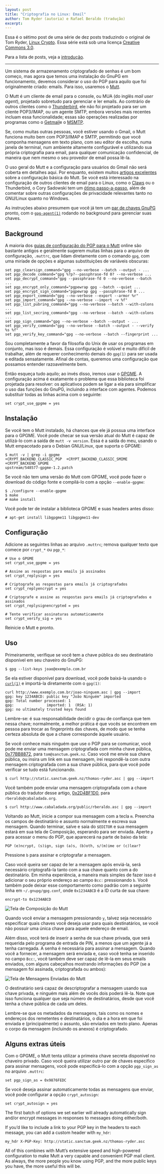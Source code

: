 ```yaml
---
layout: post
title: "Criptografia no Linux: Email"
author: Tom Ryder (autoria) e Rafael Beraldo (tradução)
excerpt:
---
```


Essa é o sétimo post de uma série de dez posts traduzindo o original de Tom
Ryder, [Linux Crypto][linux_crypto]. Essa série está sob uma licença [Creative
Commons 3.0][cc].

Para a lista de posts, veja a [introdução][linux_crypto_intro].

---

Um sistema de armazenamento criptografado de senhas é um bom começo, mas agora
que temos uma instalação do GnuPG em funcionamento, devemos considerar o uso do
PGP para aquilo que foi originalmente criado: emails. Para isso, usaremos o
[Mutt][mutt].

O Mutt é um cliente de email para o console, ou MUA (do inglês _mail user
agent_), projetado sobretudo para gerenciar e ler emails. Ao contrário de
outros clientes como o [Thunderbird][thunderbird], ele não foi projetado para
ser um cliente POP3/IMAP, ou um agente SMTP, embora versões mais recentes
incluam essa funcionalidade; essas são operações realizadas por programas como
o [Getmail][getmail]e o [MSMTP][msmtp].

Se, como muitas outras pessoas, você estiver usando o Gmail, o Mutt funciona
muito bem com POP3/IMAP e SMTP, permitindo que você componha mensagens em texto
plano, com seu editor de escolha, numa janela de terminal, num ambiente
altamente configurável e utilizando sua própria criptografia para email, para
qualquer comunicação confidencial, de maneira que nem mesmo o seu provedor de
email possa lê-la.

O uso geral do Mutt e a configuração para usuários do Gmail não será coberta em
detalhes aqui. Por enquanto, existem muitos [artigos excelentes][corner] sobre
a configuração básica do Mutt. Se você está interessado na configuração de
outros clientes de email para o Linux, como o [Claws][claws] ou o Thunderbird,
o Cory Sadowski tem um [ótimo passo-a-passo][sadowski], além de comentar sobre
outras configurações de privacidade relevantes tanto no GNU/Linux quanto no
Windows.

As instruções abaixo presumem que você já tem um [par de chaves
GnuPG][gnupg_intro] pronto, com o [`gpg-agent(1)`][agentes] rodando no
background para gerenciar suas chaves.

## Background

A maioria dos [guias de configuração do PGP para o Mutt][pgp_guia] online são
bastante antigos e geralmente sugerem muitas linhas para o arquivo de
configuração, `.muttrc`, que lidam diretamente com o comando `gpg`, com uma
miríade de opções e algumas substituições de variáveis obscuras:

    set pgp_clearsign_command="gpg --no-verbose --batch --output - ...
    set pgp_decode_command="gpg %?p?--passphrase-fd 0? --no-verbose ...
    set pgp_decrypt_command="gpg --passphrase-fd 0 --no-verbose --batch ...
    set pgp_encrypt_only_command="pgpewrap gpg --batch --quiet ...
    set pgp_encrypt_sign_command="pgpewrap gpg --passphrase-fd 0 ...
    set pgp_export_command="gpg --no-verbose --export --armor %r"
    set pgp_import_command="gpg --no-verbose --import -v %f"
    set pgp_list_pubring_command="gpg --no-verbose --batch --with-colons ...
    set pgp_list_secring_command="gpg --no-verbose --batch --with-colons ...
    set pgp_sign_command="gpg --no-verbose --batch --output - ...
    set pgp_verify_command="gpg --no-verbose --batch --output - --verify %s %f"
    set pgp_verify_key_command="gpg --no-verbose --batch --fingerprint ...

Sou completamente a favor da filosofia do Unix de usar os programas em
conjunto, mas isso é demais. Essa configuração é volúvel e muito difícil de
trabalhar, além de requerer conhecimento demais do `gpg(1)` para ser usada e
editada sensatamente. Afinal de contas, queremos uma configuração que possamos
entender razoavelmente bem.

Então esqueça tudo aquilo; ao invés disso, iremos usar o [GPGME][gpgme]. A
configuração acima é exatamente o problema que essa biblioteca foi projetada
para resolver: os aplicativos podem se ligar a ela para simplificar o uso das
funções do GnuPG, incluindo a interface com agentes. Podemos substituir todas
as linhas acima com o seguinte:

    set crypt_use_gpgme = yes

## Instalação

Se você tem o Mutt instalado, há chances que ele já possua uma interface para o
GPGME. Você pode checar se sua versão atual do Mutt é capaz de utilizá-lo com a
saída de `mutt -v version`. Essa é a saída do meu, usando o Mutt empacotado
para o Debian GNU/Linux, que suporta o GPGME:

    $ mutt -v | grep -i gpgme
    +CRYPT_BACKEND_CLASSIC_PGP  +CRYPT_BACKEND_CLASSIC_SMIME  +CRYPT_BACKEND_GPGME
    upstream/548577-gpgme-1.2.patch

Se você não tem uma versão do Mutt com GPGME, você pode fazer o download do
código fonte e compilá-lo com a opção `--enable-gpgme`:

    $ ./configure --enable-gpgme
    $ make
    # make install

Você pode ter de instalar a biblioteca GPGME e suas headers antes disso:

    # apt-get install libgpgme11 libgpgme11-dev

## Configuração

Adicione as seguintes linhas ao arquivo `.muttrc`; remova qualquer texto que
comece por `crypt_*` ou `pgp_*`:

    # Use o GPGME
    set crypt_use_gpgme = yes
    
    # Assine as respostas para emails já assinados
    set crypt_replysign = yes
    
    # Criptografe as respostas para emails já criptografados
    set crypt_replyencrypt = yes
    
    # Criptografe e assine as respostas para emails já criptografados e assinados
    set crypt_replysignencrypted = yes
    
    # Tente verificar assinaturas automaticamente
    set crypt_verify_sig = yes

Reinicie o Mutt e pronto.

## Uso

Primeiramente, verifique se você tem a chave pública do seu destinatário
disponível em seu chaveiro do GnuPG:

    $ gpg --list-keys joao@exemplo.com.br

Se ela estiver disponível para download, você pode baixá-la usando o
[`curl(1)`][curl] e importá-la diretamente com o `gpg(1)`:

    curl http://www.exemplo.com.br/joao-ninguem.asc | gpg --import
    gpg: key 1234ABCD: public key "João Ninguém" imported
    gpg: Total number processed: 1
    gpg:               imported: 1  (RSA: 1)
    gpg: no ultimately trusted keys found

Lembre-se: é sua responsabilidade decidir o grau de confiança que tem nessa
chave; normalmente, a melhor prática é que vocês se encontrem em pessoa para
trocar as fingerprints das chaves, de modo que se tenha certeza absoluta de que
a chave corresponde àquele usuário.

Se você conhece mais ninguém que use o PGP para se comunicar, você pode me
enviar uma mensagem criptografada com minha chave pública,
[0x77BB8872][tom_key], para `tom@sanctum.geek.nz`. Caso você me envie sua chave
pública, ou insira um link em sua mensagem, irei respondê-la com outra mensagem
criptografada com a sua chave pública, para que você pode verificar se tudo
está funcionando.

    $ curl http://static.sanctum.geek.nz/thomas-ryder.asc | gpg --import  

Você também pode enviar uma mensagem criptografada com a chave pública do
tradutor desse artigo, [0x2D4BF1D0][rberaldo_key], para
`rberaldo@cabaladada.org`.

    $ curl http://www.cabaladada.org/public/rberaldo.asc | gpg --import

Voltando ao Mutt, inicie a compor sua mensagem com a tecla `m`. Preencha os
campos de destinatário e assunto normalmente e escreva sua mensagem. Quando
terminar, salve e saia do `$EDITOR` e sua mensagem estará em sua tela de
Composição, esperando para ser enviada. Aperte `p` para acessar o menu do PGP,
que aparecerá na parte de baixo da tela:

    PGP (e)ncrypt, (s)ign, sign (a)s, (b)oth, s/(m)ime or (c)lear?

Pressione `b` para assinar e criptografar a mensagem.

Caso você queira ser capaz de ler a mensagem após enviá-la, será necessário
criptografá-la tanto com a sua chave quanto com a do destinatário. Em minha
experiência, a maneira mais simples de fazer isso é adicionar o seu próprio
endereço ao campo `Bcc:` pressionando `b`. Você também pode deixar esse
comportamento como padrão com a seguinte linha em `~/.gnupg/gpg.conf`, onde
`0x1234ABCD` é a ID curta de sua chave:

    encrypt-to 0x1234ABCD

![Tela de Composição do Mutt](/images/mutt-compose.png "Tela de composição do Mutt")

Quando você enviar a mensagem pressionando `y`, talvez seja necessário
especificar quais chaves você deseja usar para quais destinatários, se você não
possuir uma única chave para aquele endereço de email.

Além disso, você terá de inserir a senha de sua chave privada, que será
requerida pelo programa de entrada de PIN, a menos que um agente já a tenha
carregada. A senha é necessária para assinar a mensagem. Quando você a
fornecer, a mensagem será enviada e, caso você tenha se inserido no campo
`Bcc:`, você também deve ser capaz de lê-la em seus emails enviados, com alguns
cabeçalhos mostrando informações do PGP (se a mensagem foi assinada,
criptografada ou ambos):

![Tela de Mensagens Enviadas do Mutt](/images/mutt-sent.png "Tela de mensagens enviadas do Mutt")

O destinatário será capaz de descriptografar a mensagem usando sua chave
privada, e ninguém mais além de vocês dois poderá lê-la. Note que isso funciona
qualquer que seja número de destinatários, desde que você tenha a chave pública
de cada um deles.

Lembre-se que os metadados da mensagens, tais como os nomes e endereços dos
remetentes e destinatários, o dia e a hora em que foi enviada e
(principalmente) o assunto, são enviados em texto plano. Apenas o corpo da
mensagem (incluindo os anexos) é criptografado.

## Alguns extras úteis

Com o GPGME, o Mutt tenta utilizar a primeira chave secreta disponível no
chaveiro privado. Caso você queira utilizar outro par de chaves específico para
assinar mensagens, você pode especificá-lo com a opção `pgp_sign_as` no arquivo
`.muttrc`:

    set pgp_sign_as = 0x9876FEDC

Se você deseja assinar automaticamente todas as mensagens que enviar, você pode
configurar a opção `crypt_autosign`:

    set crypt_autosign = yes

The first batch of options we set earlier will already automatically sign
and/or encrypt messages in responses to messages doing either/both.

If you’d like to include a link to your PGP key in the headers to each message,
you can add a custom header with `my_hdr`:

    my_hdr X-PGP-Key: http://static.sanctum.geek.nz/thomas-ryder.asc

All of this combines with Mutt’s extensive speed and high-powered configuration
to make Mutt a very capable and convenient PGP mail client. As always, the more
people you know using PGP, and the more public keys you have, the more useful
this will be.

[linux_crypto]: http://blog.sanctum.geek.nz/series/linux-crypto/
[cc]: http://creativecommons.org/licenses/by-nc-sa/3.0/
[linux_crypto_intro]: #
[mutt]: http://www.mutt.org/
[thunderbird]: http://www.mozilla.org/en-US/thunderbird
[getmail]: http://pyropus.ca/software/getmail/
[msmtp]: http://msmtp.sourceforge.net/
[corner]: http://www.andrews-corner.org/mutt.html
[claws]: http://www.claws-mail.org/
[sadowski]: http://probablytechrelated.wordpress.com/2013/07/01/basic-privacy-security-and-encryption-on-the-internet/
[gnupg_intro]: #
[agentes]: #
[pgp_guia]: http://dev.mutt.org/trac/wiki/MuttGuide/UseGPG
[gpgme]: http://www.gnupg.org/related_software/gpgme/
[curl]: http://linux.die.net/man/1/curl
[tom_key]: http://static.sanctum.geek.nz/thomas-ryder.asc
[rberaldo_key]: http://cabaladada.org/public/rberaldo.asc
